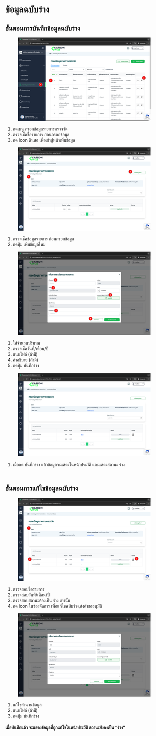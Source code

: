 # ข้อมูลฉบับร่าง

## **ขั้นตอนการบันทึกข้อมูลฉบับร่าง**

<figure><img src="../../.gitbook/assets/image (180).png" alt=""><figcaption></figcaption></figure>

1. กดเมนู กรอกข้อมูลรายการตรวจวัด
2. ตรวจเช็คชื่อรายการ ก่อนกรอกข้อมูล
3. กด icon ดินสอ เพื่อเข้าสู่หน้าเพิ่มข้อมูล



<figure><img src="../../.gitbook/assets/image (183).png" alt=""><figcaption></figcaption></figure>

1. ตรวจเช็คข้อมูลรายการ ก่อนกรอกข้อมูล
2. กดปุ่ม เพิ่มข้อมูลใหม่



<figure><img src="../../.gitbook/assets/image (187).png" alt=""><figcaption></figcaption></figure>

1. ใส่จำนวนปริมาณ
2. ตรวจเช็ควันที่/เดือน/ปี
3. แนบไฟล์ (ถ้ามี)
4. คำอธิบาย (ถ้ามี)
5. กดปุ่ม บันทึกร่าง



<figure><img src="../../.gitbook/assets/image (189).png" alt=""><figcaption></figcaption></figure>

1. เมื่อกด บันทึกร่าง แล้วข้อมูลจะแสดงในหน้าประวัติ และแสดงสถานะ ร่าง

\
**ขั้นตอนการแก้ไขข้อมูลฉบับร่าง**
---------------------------------

<figure><img src="../../.gitbook/assets/image (195).png" alt=""><figcaption></figcaption></figure>

1. ตรวจสอบชื่อรายการ
2. ตรวจสอบวันที่/เดือน/ปี
3. ตรวจสอบสถานะต้องเป็น ร่าง เท่านั้น
4. กด icon ในช่องจัดการ เพื่อแก้ไขฉบับร่าง,ส่งคำขออนุมัติ



<figure><img src="../../.gitbook/assets/image (196).png" alt=""><figcaption></figcaption></figure>

1. แก้ไขจำนวนข้อมูล
2. แนบไฟล์ (ถ้ามี)
3. กดปุ่ม บันทึกร่าง

#### เมื่อบันทึกแล้ว จะแสดงข้อมูลที่ถูกแก้ไขในหน้าประวัติ สถานะยังคงเป็น “ร่าง”
